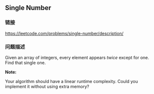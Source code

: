 ## Single Number  
### 链接  
https://leetcode.com/problems/single-number/description/  
### 问题描述
Given an array of integers, every element appears *twice* except for one. Find that single one.


**Note:**<br>
Your algorithm should have a linear runtime complexity. Could you implement it without using extra memory?

